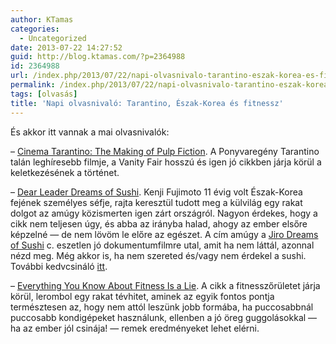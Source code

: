 ```yaml
---
author: KTamas
categories:
  - Uncategorized
date: 2013-07-22 14:27:52
guid: http://blog.ktamas.com/?p=2364988
id: 2364988
url: /index.php/2013/07/22/napi-olvasnivalo-tarantino-eszak-korea-es-fitnessz/
permalink: /index.php/2013/07/22/napi-olvasnivalo-tarantino-eszak-korea-es-fitnessz/
tags: [olvasás]
title: 'Napi olvasnivaló: Tarantino, Észak-Korea és fitnessz'
---
```


És akkor itt vannak a mai olvasnivalók:

&#8211; [Cinema Tarantino: The Making of Pulp Fiction](http://www.vanityfair.com/hollywood/2013/03/making-of-pulp-fiction-oral-history). A Ponyvaregény Tarantino talán leghíresebb filmje, a Vanity Fair hosszú és igen jó cikkben járja körül a keletkezésének a történet.
  
&#8211; [Dear Leader Dreams of Sushi](http://www.gq.com/news-politics/newsmakers/201306/kim-jong-il-sushi-chef-kenji-fujimoto-adam-johnson-2013?printable=true). Kenji Fujimoto 11 évig volt Észak-Korea fejének személyes séfje, rajta keresztül tudott meg a külvilág egy rakat dolgot az amúgy közismerten igen zárt országról. Nagyon érdekes, hogy a cikk nem teljesen úgy, és abba az irányba halad, ahogy az ember elsőre képzelné &#8212; de nem lövöm le előre az egészet. A cím amúgy a [Jiro Dreams of Sushi](http://www.imdb.com/title/tt1772925/?ref_=fn_al_tt_1) c. eszetlen jó dokumentumfilmre utal, amit ha nem láttál, azonnal nézd meg. Még akkor is, ha nem szereted és/vagy nem érdekel a sushi. További kedvcsináló [itt](http://worldshots.hu/2012-07/film-a-legtokeletesebb-szusirol/).
  
&#8211; [Everything You Know About Fitness Is a Lie](http://archive.mensjournal.com/everything-you-know-about-fitness-is-a-lie/print/). A cikk a fitnesszőrületet járja körül, lerombol egy rakat tévhitet, aminek az egyik fontos pontja természtesen az, hogy nem attól leszünk jobb formába, ha puccosabbnál puccosabb kondigépeket használunk, ellenben a jó öreg guggolásokkal &#8212; ha az ember jól csinája! &#8212; remek eredményeket lehet elérni.
